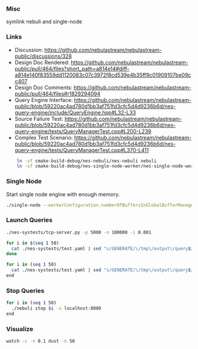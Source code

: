 ### Misc
symlink nebuli and single-node

### Links
- Discussion: https://github.com/nebulastream/nebulastream-public/discussions/328
- Design Doc Rendered: https://github.com/nebulastream/nebulastream-public/pull/464/files?short_path=a814e14#diff-a814e140f83559dd1120083c07c3972f8cd539e4b35ff9c01909107be09cc407
- Design Doc Comments: https://github.com/nebulastream/nebulastream-public/pull/464/files#r1829294094
- Query Engine Interface: https://github.com/nebulastream/nebulastream-public/blob/59220ac4ad780d1bb3af751fd3cfc5d4d9236b6d/nes-query-engine/include/QueryEngine.hpp#L32-L33
- Source Failure Test: https://github.com/nebulastream/nebulastream-public/blob/59220ac4ad780d1bb3af751fd3cfc5d4d9236b6d/nes-query-engine/tests/QueryManagerTest.cpp#L200-L239
- Complex Test Scenario: https://github.com/nebulastream/nebulastream-public/blob/59220ac4ad780d1bb3af751fd3cfc5d4d9236b6d/nes-query-engine/tests/QueryManagerTest.cpp#L370-L411

```bash
    ln -sf cmake-build-debug/nes-nebuli/nes-nebuli nebuli
    ln -sf cmake-build-debug/nes-single-node-worker/nes-single-node-worker single-node
```
### Single Node

Start single node engine with enough memory.

```bash
./single-node --workerConfiguration.numberOfBuffersInGlobalBufferManager=5000000    
```

### Launch Queries

```bash
./nes-systests/tcp-server.py -p 5000 -n 100000 -i 0.001
```

```bash
for i in $(seq 1 50)
  cat ./nes-systests/test.yaml | sed "s/GENERATE/\/tmp\/output\/query$i.csv/" | ./nebuli register -x -s localhost:8080
done
```
```bash
for i in (seq 1 50)
  cat ./nes-systests/test.yaml | sed "s/GENERATE/\/tmp\/output\/query$i.csv/" | ./nebuli register -x -s localhost:8080
end
```

### Stop Queries

```bash
for i in (seq 1 50)
  ./nebuli stop $i -s localhost:8080
end
```

### Visualize
```bash
watch -c -n 0.1 dust -n 50
```
